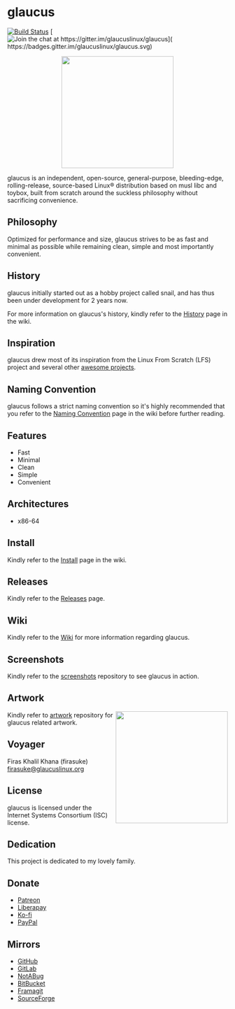# glaucus
[![Build Status](
https://travis-ci.org/glaucuslinux/glaucus.svg?branch=master)](
https://travis-ci.org/glaucuslinux/glaucus)
[![Join the chat at https://gitter.im/glaucuslinux/glaucus](
https://badges.gitter.im/glaucuslinux/glaucus.svg)](
https://gitter.im/glaucuslinux/glaucus?utm_source=badge&utm_medium=badge&utm_campaign=pr-badge&utm_content=badge)

<p align=center><img
src=https://github.com/glaucuslinux/artwork/raw/master/glaucus-logo-black.png
height=256 width=256></p>

glaucus is an independent, open-source, general-purpose, bleeding-edge, 
rolling-release, source-based Linux® distribution based on musl libc and toybox,
built from scratch around the suckless philosophy without sacrificing
convenience.

## Philosophy
Optimized for performance and size, glaucus strives to be as fast and minimal as
possible while remaining clean, simple and most importantly convenient.

## History
glaucus initially started out as a hobby project called snail, and has thus been
under development for 2 years now.

For more information on glaucus's history, kindly refer to the [History](
https://github.com/glaucuslinux/glaucus/wiki/History) page in the wiki.

## Inspiration
glaucus drew most of its inspiration from the Linux From Scratch (LFS) project
and several other [awesome projects](https://github.com/firasuke/awesome).

## Naming Convention
glaucus follows a strict naming convention so it's highly recommended that you
refer to the [Naming Convention](
https://github.com/glaucuslinux/glaucus/wiki/Naming-Convention) page in the wiki
before further reading.

## Features
* Fast
* Minimal
* Clean
* Simple
* Convenient

## Architectures
* x86-64

## Install
Kindly refer to the [Install](
https://github.com/glaucuslinux/glaucus/wiki/install) page in the wiki.

## Releases
Kindly refer to the [Releases](https://github.com/glaucuslinux/glaucus/releases)
page.

## Wiki
Kindly refer to the [Wiki](https://github.com/glaucuslinux/glaucus/wiki) for
more information regarding glaucus.

## Screenshots
Kindly refer to the [screenshots](https://github.com/glaucuslinux/screenshots)
repository to see glaucus in action.

## Artwork
<img
src=https://github.com/glaucuslinux/artwork/raw/master/Tux-Puffy-Glaucus.jpg
align=right height=256 width=256>

Kindly refer to [artwork](https://github.com/glaucuslinux/artwork) repository
for glaucus related artwork.

## Voyager
Firas Khalil Khana (firasuke) <firasuke@glaucuslinux.org>

## License
glaucus is licensed under the Internet Systems Consortium (ISC) license.

## Dedication
This project is dedicated to my lovely family.

## Donate
* [Patreon](https://www.patreon.com/glaucuslinux)
* [Liberapay](https://liberapay.com/glaucuslinux)
* [Ko-fi](https://ko-fi.com/glaucuslinux)
* [PayPal](https://www.paypal.me/glaucuslinux)

## Mirrors
* [GitHub](https://github.com/glaucuslinux/glaucus)
* [GitLab](https://gitlab.com/glaucuslinux/glaucus)
* [NotABug](https://notabug.org/glaucuslinux/glaucus)
* [BitBucket](https://bitbucket.org/glaucuslinux/glaucus)
* [Framagit](https://framagit.org/glaucuslinux/glaucus)
* [SourceForge](https://git.code.sf.net/p/glaucuslinux/glaucus)
